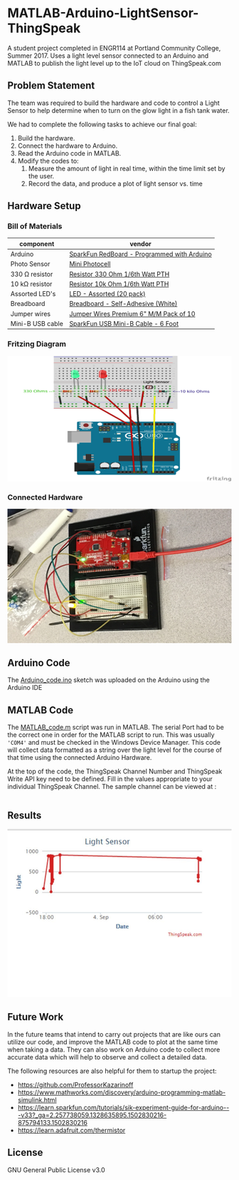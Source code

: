 # MATLAB-Arduino-LightSensor-ThingSpeak
A student project completed in ENGR114 at Portland Community College, Summer 2017. Uses a light level sensor connected to an Arduino and MATLAB to publish the light level up to the IoT cloud on ThingSpeak.com

## Problem Statement
The team was required to build the hardware and code to control a Light Sensor to help determine when to turn on the glow light in a fish tank water.

We had to complete the following tasks to achieve our final goal:
1. Build the hardware.
1. Connect the hardware to Arduino.
1. Read the Arduino code in MATLAB.
1. Modify the codes to:
   1. Measure the amount of light in real time, within the time limit set by the user.
   1. Record the data, and produce a plot of light sensor vs. time


## Hardware Setup

### Bill of Materials
|component|vendor|
|---|---|
|Arduino|[SparkFun RedBoard - Programmed with Arduino](https://www.sparkfun.com/products/13975)|
|Photo Sensor|[Mini Photocell](https://www.sparkfun.com/products/9088)|
|330 Ω resistor|[Resistor 330 Ohm 1/6th Watt PTH](https://www.sparkfun.com/products/8377)|
|10 kΩ resistor|[Resistor 10k Ohm 1/6th Watt PTH](https://www.sparkfun.com/products/8374)|
|Assorted LED's|[LED - Assorted (20 pack)](https://www.sparkfun.com/products/12062)|
|Breadboard|[Breadboard - Self-Adhesive (White)](https://www.sparkfun.com/products/12002)|
|Jumper wires|[Jumper Wires Premium 6" M/M Pack of 10](https://www.sparkfun.com/products/8431 )|
|Mini-B USB cable|[SparkFun USB Mini-B Cable - 6 Foot](https://www.sparkfun.com/products/11301)|

### Fritzing Diagram
![Alt Name](/doc/fritzing_diagram.png)

### Connected Hardware
![Alt Name](/doc/connected_hardware.jpg)

## Arduino Code
The [Arduino_code.ino](Arduino_code.ino) sketch was uploaded on the Arduino using the Arduino IDE

## MATLAB Code
The [MATLAB_code.m](MATLAB_code.m) script was run in MATLAB. The serial Port had to be the correct one in order for the MATLAB script to run. This was usually `'COM4'` and must be checked in the Windows Device Manager. This code will collect data formatted as a string over the light level for the course of that time using the connected Arduino Hardware.

At the top of the code, the ThingSpeak Channel Number and ThingSpeak Write API key need to be defined. Fill in the values appropriate to your individual ThingSpeak Channel. The sample channel can be viewed at : 

```

```

## Results
![Alt Name](/doc/LightSensorPlot.jpg)

## Future Work
In the future teams that intend to carry out projects that are like ours can utilize our code, and improve the MATLAB code to plot at the same time when taking a data. They can also work on Arduino code to collect more accurate data which will help to observe and collect a detailed data. 

The following resources are also helpful for them to startup the project:
* https://github.com/ProfessorKazarinoff
* https://www.mathworks.com/discovery/arduino-programming-matlab-simulink.html
* https://learn.sparkfun.com/tutorials/sik-experiment-guide-for-arduino---v33?_ga=2.257738059.1328635895.1502830216-875794133.1502830216
* https://learn.adafruit.com/thermistor

## License
GNU General Public License v3.0
